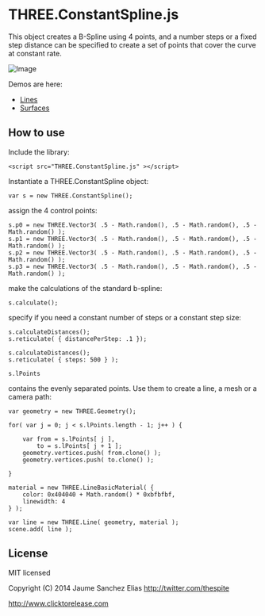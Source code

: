 THREE.ConstantSpline.js
=========================

This object creates a B-Spline using 4 points, and a number steps or a fixed step distance can be specified to create a set of points that cover the curve at constant rate.

![Image](https://raw.githubusercontent.com/spite/THREE.ConstantSpline/master/snapshot.png)

Demos are here: 
* [Lines](http://www.clicktorelease.com/tmp/threejs/constant-spline/)
* [Surfaces](http://www.clicktorelease.com/tmp/threejs/constant-spline/surface.html)


How to use
----------

Include the library:
<pre><code>&lt;script src="THREE.ConstantSpline.js" &gt;&lt;/script&gt;</code></pre>

Instantiate a THREE.ConstantSpline object:
<pre><code>var s = new THREE.ConstantSpline();</code></pre>

assign the 4 control points:

<pre><code>s.p0 = new THREE.Vector3( .5 - Math.random(), .5 - Math.random(), .5 - Math.random() );
s.p1 = new THREE.Vector3( .5 - Math.random(), .5 - Math.random(), .5 - Math.random() );
s.p2 = new THREE.Vector3( .5 - Math.random(), .5 - Math.random(), .5 - Math.random() );
s.p3 = new THREE.Vector3( .5 - Math.random(), .5 - Math.random(), .5 - Math.random() );</pre></code>

make the calculations of the standard b-spline:

<pre><code>s.calculate();</pre></code>

specify if you need a constant number of steps or a constant step size:

<pre><code>s.calculateDistances();
s.reticulate( { distancePerStep: .1 });</pre></code>

<pre><code>s.calculateDistances();
s.reticulate( { steps: 500 } );</pre></code>

<pre><code>s.lPoints</code></pre> contains the evenly separated points. Use them to create a line, a mesh or a camera path:

<pre><code>var geometry = new THREE.Geometry();
   
for( var j = 0; j &lt; s.lPoints.length - 1; j++ ) {

	var from = s.lPoints[ j ],
		to = s.lPoints[ j + 1 ];
	geometry.vertices.push( from.clone() );
    geometry.vertices.push( to.clone() );

}

material = new THREE.LineBasicMaterial( { 
	color: 0x404040 + Math.random() * 0xbfbfbf, 
	linewidth: 4
} );

var line = new THREE.Line( geometry, material );
scene.add( line );</code></pre>
    
License
-------

MIT licensed

Copyright (C) 2014 Jaume Sanchez Elias http://twitter.com/thespite

http://www.clicktorelease.com